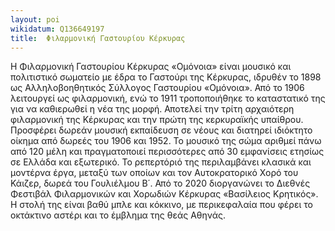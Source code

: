 ```yaml
---
layout: poi
wikidatum: Q136649197
title:  Φιλαρμονική Γαστουρίου Κέρκυρας
---
```


Η Φιλαρμονική Γαστουρίου Κέρκυρας «Ομόνοια» είναι μουσικό και πολιτιστικό σωματείο με έδρα το Γαστούρι της Κέρκυρας, 
ιδρυθέν το 1898 ως Αλληλοβοηθητικός Σύλλογος Γαστουρίου «Ομόνοια». Από το 1906 λειτουργεί ως φιλαρμονική, ενώ το 1911 τροποποιήθηκε το καταστατικό της για να καθιερωθεί η νέα της μορφή.
Αποτελεί την τρίτη αρχαιότερη φιλαρμονική της Κέρκυρας και την πρώτη της κερκυραϊκής υπαίθρου. Προσφέρει δωρεάν μουσική εκπαίδευση σε νέους και διατηρεί ιδιόκτητο οίκημα από δωρεές του 1906 και 1952. 
Το μουσικό της σώμα αριθμεί πάνω από 120 μέλη και πραγματοποιεί περισσότερες από 30 εμφανίσεις ετησίως σε Ελλάδα και εξωτερικό. 
Το ρεπερτόριό της περιλαμβάνει κλασικά και μοντέρνα έργα, μεταξύ των οποίων και τον Αυτοκρατορικό Χορό του Κάιζερ, δωρεά του Γουλιέλμου Β΄. 
Από το 2020 διοργανώνει το Διεθνές Φεστιβάλ Φιλαρμονικών και Χορωδιών Κέρκυρας «Βασίλειος Κρητικός». 
Η στολή της είναι βαθύ μπλε και κόκκινο, με περικεφαλαία που φέρει το οκτάκτινο αστέρι και το έμβλημα της θεάς Αθηνάς.
